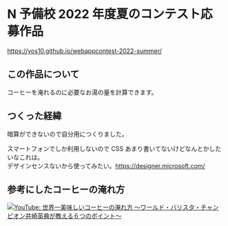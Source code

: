 # N 予備校 2022 年度夏のコンテスト応募作品

https://yos10.github.io/webappcontest-2022-summer/

## この作品について

コーヒーを淹れるのに必要なお湯の量を計算できます。

## つくった経緯

暗算ができないので自分用につくりました。

スマートフォンでしか利用しないので CSS あまり書いてないけどなんとかしたいなこれは。  
デザインセンスないから使ってみたい。https://designer.microsoft.com/

## 参考にしたコーヒーの淹れ方

[![YouTube: 世界一美味しいコーヒーの淹れ方 〜ワールド・バリスタ・チャンピオン井崎英典が教える６つのポイント〜](https://img.youtube.com/vi/o3eMg4DYLKo/0.jpg)](https://www.youtube.com/watch?v=o3eMg4DYLKo)
